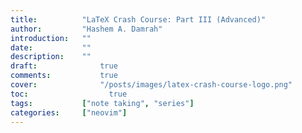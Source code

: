 ```yaml
---
title:          "LaTeX Crash Course: Part III (Advanced)"
author:       	"Hashem A. Damrah"
introduction: 	""
date:           ""
description:  	""
draft: 		 	    true
comments:		    true
cover:			    "/posts/images/latex-crash-course-logo.png"
toc:			      true
tags:         	["note taking", "series"]
categories:   	["neovim"]
---
```


